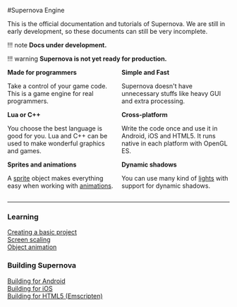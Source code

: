 #Supernova Engine

This is the official documentation and tutorials of Supernova. We are still in early development, so these documents can still be very incomplete.

!!! note
    **Docs under development.**

!!! warning
    **Supernova is not yet ready for production.**

<div style="display: flex">
  <div style="flex: 1; margin: 0 1em 0 0">
    <strong>Made for programmers</strong>
    <p>Take a control of your game code. This is a game engine for real programmers.</p>
  </div>
  <div style="flex: 1">
    <strong>Simple and Fast</strong>
    <p>Supernova doesn't have unnecessary stuffs like heavy GUI and extra processing.</p>
  </div>
</div>

<div style="display: flex">
  <div style="flex: 1; margin: 0 1em 0 0">
    <strong>Lua or C++</strong>
    <p>You choose the best language is good for you. Lua and C++ can be used to make wonderful graphics and games.</p>
  </div>
  <div style="flex: 1">
    <strong>Cross-platform</strong>
    <p>Write the code once and use it in Android, iOS and HTML5. It runs native in each platform with OpenGL ES.</p>
  </div>
</div>

<div style="display: flex">
  <div style="flex: 1; margin: 0 1em 0 0">
    <strong>Sprites and animations</strong>
    <p>A <a href="./learning/sprites/">sprite</a> object makes everything easy when working with <a href="./learning/object-animation/">animations</a>.</p>
  </div>
  <div style="flex: 1">
    <strong>Dynamic shadows</strong>
    <p>You can use many kind of <a href="./learning/lights/">lights</a> with support for dynamic shadows.</p>
  </div>
</div>

- - -

### Learning

[Creating a basic project](learning/creating-a-basic-project)  
[Screen scaling](learning/screen-scaling)  
[Object animation](learning/object-animation)   

### Building Supernova

[Building for Android](building-project/building-for-android)  
[Building for iOS](building-project/building-for-ios)  
[Building for HTML5 (Emscripten)](building-project/building-for-html5)

